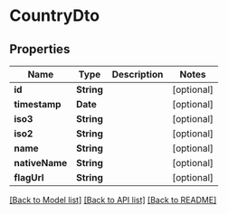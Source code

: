 # CountryDto

## Properties
Name | Type | Description | Notes
------------ | ------------- | ------------- | -------------
**id** | **String** |  | [optional] 
**timestamp** | **Date** |  | [optional] 
**iso3** | **String** |  | [optional] 
**iso2** | **String** |  | [optional] 
**name** | **String** |  | [optional] 
**nativeName** | **String** |  | [optional] 
**flagUrl** | **String** |  | [optional] 

[[Back to Model list]](../README.md#documentation-for-models) [[Back to API list]](../README.md#documentation-for-api-endpoints) [[Back to README]](../README.md)


